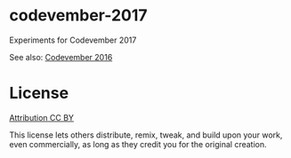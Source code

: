 # codevember-2017

Experiments for Codevember 2017

See also: [Codevember 2016](https://github.com/spite/codevember-2016)

# License		
 		
[Attribution CC BY](https://creativecommons.org/licenses/by/4.0/)		
 		
 This license lets others distribute, remix, tweak, and build upon your work, even commercially, as long as they credit you for the original creation.
